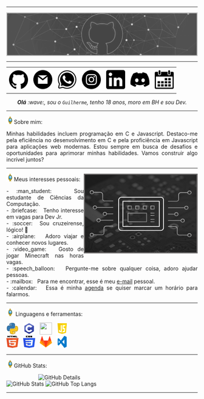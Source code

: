 -----

<div>
<img align="center" alt="Header" src="https://github.com/GuilhermeNabak/GuilhermeNabak/blob/main/img/header2.png"/>
</div>

-----

<div align="center">
<table>
<tr>
 <td align="center" colspan="11"></td>
</tr> 
<tr>
<td><a href="https://github.com/GuilhermeNabak" target="_blank"><img src="https://github.com/GuilhermeNabak/GuilhermeNabak/blob/main/img/github.png?raw=true" width="50px" height="50px"/></a>
</td>
<td><a href="mailto:guilhermepnabak@gmail.com" target="_blank"><img src="https://github.com/GuilhermeNabak/GuilhermeNabak/blob/main/img/gmail.png?raw=true" width="50px" height="50px"/></a>
</td>
<td><a href="https://wa.me/5535999391234" target="_blank"><img src="https://github.com/GuilhermeNabak/GuilhermeNabak/blob/main/img/wpp.png?raw=true" width="50px" height="50px"/></a>
</td>
<td><a href=" " target="_blank"><img src="https://github.com/GuilhermeNabak/GuilhermeNabak/blob/main/img/insta.png?raw=true" width="50px" height="50px"/></a>
</td>
<td><a href=" " target="_blank"><img src="https://github.com/GuilhermeNabak/GuilhermeNabak/blob/main/img/linkedin.png?raw=true" width="50px" height="50px"/></a>
</td>
<td><a href="https://discordapp.com/users/738466808746737785" target="_blank"><img src="https://github.com/GuilhermeNabak/GuilhermeNabak/blob/main/img/discord.png?raw=true" width="50px" height="50px"/></a>
</td>
<td><a href=" " target="_blank"><img src="https://github.com/GuilhermeNabak/GuilhermeNabak/blob/main/img/calendar.png?raw=true" width="50px" height="50px"/></a>
</td>
</tr>
<tr>
 <td align="center" colspan="11"></td>
</tr> 
</table>

</div>
<div align="center">
<i><b>Olá</b> :wave:, sou o <code>Guilherme</code>, tenho 18 anos, moro em BH e sou Dev. </a></i><br />
</div>

-----

<img height="20" alt="GIF" src="https://github.com/GuilhermeNabak/GuilhermeNabak/blob/main/img/soulgem.gif?raw=true"/>Sobre mim:
<div align="justify">
Minhas habilidades incluem programação em C e Javascript. Destaco-me pela eficiência no desenvolvimento em C e pela proficiência em Javascript para aplicações web modernas. Estou sempre em busca de desafios e oportunidades para aprimorar minhas habilidades. Vamos construir algo incrível juntos?
</div>

-----

<div>
<div>
<img align="right" alt="GIF" src="https://github.com/GuilhermeNabak/GuilhermeNabak/blob/main/img/luxa.org-bordered-side%20img.png" width="300px" height="210px"/>
</div>

<img height="20" alt="GIF" src="https://github.com/GuilhermeNabak/GuilhermeNabak/blob/main/img/soulgem.gif?raw=true"/>Meus interesses pessoais:

<div align="justify">
<p>
- :man_student: &nbsp; Sou estudante de Ciências da Computação.<br />
- :briefcase: &nbsp; Tenho interesse em vagas para Dev Jr.<br />
- :soccer:&nbsp; Sou cruzeirense, lógico! 🦊<br />
- :airplane: &nbsp; Adoro viajar e conhecer novos lugares.<br />
- :video_game: &nbsp; Gosto de jogar Minecraft nas horas vagas.<br />
- :speech_balloon: &nbsp; Pergunte-me sobre qualquer coisa, adoro ajudar pessoas.<br />
- :mailbox: &nbsp; Para me encontrar, esse é meu <a href="https://mail.google.com/mail/u/0/?pli=1#inbox" target="_blank">e-mail</a> pessoal.<br />
- :calendar: &nbsp; Essa é minha <a href="https://calendly.com/GuilhermeNabak/30min" target="_blank">agenda</a> se quiser marcar um horário para falarmos.<br />
</p>
</div>
</div>

-----

<div>

<img height="20" alt="GIF" src="https://github.com/GuilhermeNabak/GuilhermeNabak/blob/main/img/soulgem.gif?raw=true"/>&nbsp;Linguagens e ferramentas:

<code><a href="https://www.python.org/" target="_blank"><img width="32" height="32" src="https://github.com/GuilhermeNabak/GuilhermeNabak/blob/main/img/python.png?raw=true"/></a></code>
&nbsp; 
<code><a href="https://www.open-std.org/jtc1/sc22/wg14/" target="_blank"><img width="32" height="32" src="https://github.com/GuilhermeNabak/GuilhermeNabak/blob/main/img/c.png?raw=true"/></a></code>
&nbsp;
<code><a href="https://isocpp.org/" target="_blank"><img width="32" height="32" src="https://github.com/joaopauloaramuni/joaopauloaramuni/blob/main/img/cpp.svg"/></a></code> 
&nbsp;
<code><a href="https://www.w3schools.com/js/" target="_blank"><img width="32" height="32" src="https://github.com/GuilhermeNabak/GuilhermeNabak/blob/main/img/js.png"/></a></code>
&nbsp;   
<code><a href="https://www.w3schools.com/html/" target="_blank"><img width="32" height="32" src="https://github.com/GuilhermeNabak/GuilhermeNabak/blob/main/img/html.svg"/></a></code>
&nbsp; 
<code><a href="https://www.w3schools.com/css/" target="_blank"><img width="32" height="32" src="https://github.com/GuilhermeNabak/GuilhermeNabak/blob/main/img/css.svg"/></a></code>
&nbsp; 
<code><a href="https://about.gitlab.com/" target="_blank"><img width="32" height="32" src="https://github.com/GuilhermeNabak/GuilhermeNabak/blob/main/img/gitlab.png"/></a></code>
&nbsp;
<code><a href="https://code.visualstudio.com/" target="_blank"><img width="32" height="32" src="https://github.com/GuilhermeNabak/GuilhermeNabak/blob/main/img/vs.png"/></a></code>
&nbsp;  
</div>

-----

<img height="20" alt="GIF" src="https://github.com/GuilhermeNabak/GuilhermeNabak/blob/main/img/soulgem.gif?raw=true"/>GitHub Stats:

<div>
<img align="right" alt="GitHub Details" width="420px" src="http://github-profile-summary-cards.vercel.app/api/cards/profile-details?username=GuilhermeNabak&theme=github_dark"/>
<!--- <img alt="GitHub Commits" width="200px" src="http://github-profile-summary-cards.vercel.app/api/cards/productive-time?username=GuilhermeNabak&theme=github_dark"/> -->
<img alt="GitHub Stats" width="200px" src="http://github-profile-summary-cards.vercel.app/api/cards/stats?username=GuilhermeNabak&theme=github_dark"/>
<img alt="GitHub Top Langs" width="200px" src="http://github-profile-summary-cards.vercel.app/api/cards/repos-per-language?username=GuilhermeNabak&theme=github_dark"/>
</div>

-----
